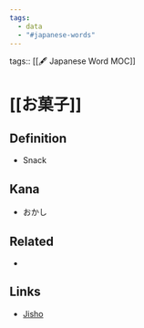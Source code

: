 ```yaml
---
tags:
  - data
  - "#japanese-words"
---
```

tags:: [[🖋️ Japanese Word MOC]]

# [[お菓子]]


## Definition
- Snack

## Kana
- おかし

## Related
- 

## Links
- [Jisho](https://jisho.org/word/%E3%81%8A%E8%8F%93%E5%AD%90)
